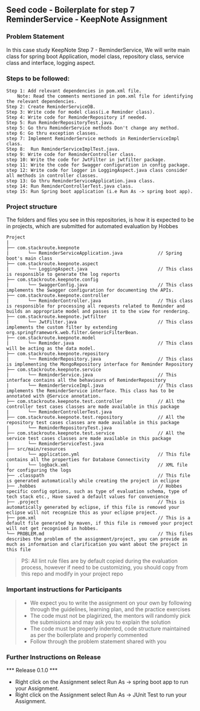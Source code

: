 ## Seed code - Boilerplate for step 7 ReminderService - KeepNote Assignment

### Problem Statement

In this case study KeepNote Step 7 - ReminderService, We will write main class for spring boot Application, model class, repository class, service class and interface, logging aspect.

### Steps to be followed:

    Step 1: Add relevant dependencies in pom.xml file. 
        Note: Read the comments mentioned in pom.xml file for identifying the relevant dependencies.
    Step 2: Create ReminderServiceDB.
    Step 3: Write code for model class(i.e Reminder class).
    Step 4: Write code for ReminderRepository if needed.
    Step 5: Run ReminderRepositoryTest.java. 
    step 5: Go thru ReminderService methods Don't change any method.
    step 6: Go thru exception classes.
    step 7: Implement ReminderService methods in ReminderServiceImpl class.
    Step 8:  Run ReminderServiceImplTest.java.
    step 9: Write code for ReminderController class.
    step 10: Write the code for JwtFilter in jwtfilter package.
    step 11: Write the code for Swagger configuration in config package.
    step 12: Write code for logger in LoggingAspect.java class consider all methods in controller classes.
    step 13: Go thru ReminderServiceApplication.java class.
    step 14: Run ReminderControllerTest.java class.
    step 15: Run Spring boot application (i.e Run As -> spring boot app).


### Project structure

The folders and files you see in this repositories, is how it is expected to be in projects, which are submitted for automated evaluation by Hobbes

    Project
	|
	├── com.stackroute.keepnote
	|	    └── ReminderServiceApplication.java             // Spring boot's main class
	├── com.stackroute.keepnote.aspect
	|	    └── LoggingAspect.java                          // This class is responsible to generate the log reports
	├── com.stackroute.keepnote.config             
    |       └── SwaggerConfig.java                          // This class implements the Swagger configuration for documenting the APIs.
	├── com.stackroute.keepnote.controller
	|		└── ReminderController.java                     // This class is responsible for processing all requests related to Reminder and builds an appropriate model and passes it to the view for rendering.
	├── com.stackroute.keepnote.jwtfilter             
    |       └── JwtFilter.java                              // This class implements the custom filter by extending org.springframework.web.filter.GenericFilterBean.
	├── com.stackroute.keepnote.model
	|		└── Reminder.java                               // This class will be acting as the data model.
	├── com.stackroute.keepnote.repository
	|		└── ReminderRepository.java                     // This class is implementing the MongoRepository interface for Reminder Repository
	├── com.stackroute.keepnote.service
	|		└── ReminderService.java                        // This interface contains all the behaviours of ReminderRepository
	|		└── ReminderServiceImpl.java                    // This class implements the ReminderService interface. This class has to be annotated with @Service annotation.
	├── com.stackroute.keepnote.test.controller             // All the controller test cases classes are made available in this package
	|		└── ReminderControllerTest.java
	├── com.stackroute.keepnote.test.repository             // All the repository test cases classes are made available in this package
	|		└── ReminderRepositoryTest.java
	├── com.stackroute.keepnote.test.service                // All the service test cases classes are made available in this package
	|		└── ReminderServiceTest.java
	├── src/main/resources
	|		└── application.yml                             // This file contains all the properties for Database Connectivity
	|		└── logback.xml                                 // XML file for configuring the logs
	├── .classpath			                                // This file is generated automatically while creating the project in eclipse
	├── .hobbes   			                                // Hobbes specific config options, such as type of evaluation schema, type of tech stack etc., Have saved a default values for convenience
	├── .project			                                // This is automatically generated by eclipse, if this file is removed your eclipse will not recognize this as your eclipse project. 
	├── pom.xml 			                                // This is a default file generated by maven, if this file is removed your project will not get recognised in hobbes.
	└── PROBLEM.md  		                                // This files describes the problem of the assignment/project, you can provide as much as information and clarification you want about the project in this file

> PS: All lint rule files are by default copied during the evaluation process, however if need to be customizing, you should copy from this repo and modify in your project repo

### Important instructions for Participants
> - We expect you to write the assignment on your own by following through the guidelines, learning plan, and the practice exercises
> - The code must not be plagirized, the mentors will randomly pick the submissions and may ask you to explain the solution
> - The code must be properly indented, code structure maintained as per the boilerplate and properly commented
> - Follow through the problem statement shared with you

### Further Instructions on Release

*** Release 0.1.0 ***

- Right click on the Assignment select Run As -> spring boot app to run your Assignment.
- Right click on the Assignment select Run As -> JUnit Test to run your Assignment.